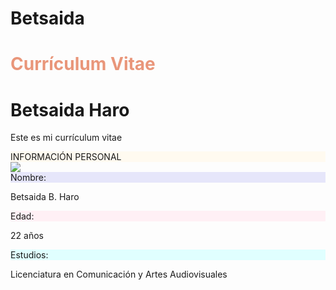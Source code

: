 # Betsaida
<h1 style="color:#E9967A"> Currículum Vitae</h1>



<!DOCTYPE html>
<html>
<head>
<title>Currículum Vitae</title>
</head>
<body>

<h1>Betsaida Haro</h1> 
<p>Este es mi currículum vitae</p>

<div style="background-color:#FFFAF0">INFORMACIÓN PERSONAL</div>


<img src="https://www.w3schools.com/html/BC1C3CE3-F263-46FF-9D87-B15E0F0BFC28.JPG">
<div style="background-color:#E6E6FA">Nombre:</div><p>Betsaida B. Haro</p>
<div style="background-color:#FFF0F5">Edad:</div><p>22 años</p>
<div style="background-color:#E0FFFF">Estudios:</div><p>Licenciatura en Comunicación y Artes Audiovisuales</p>


</body>
</html>

